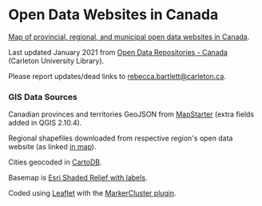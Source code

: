 # Open Data Websites in Canada
<a href="http://bartlettr.github.io/opendatawebsites/">Map of provincial, regional, and municipal open data websites in Canada</a>.

Last updated January 2021 from <a href="https://library.carleton.ca/find/gis/geospatial-data/open-data-repositories">Open Data Repositories - Canada</a> (Carleton University Library).

Please report updates/dead links to <a href="mailto:rebecca.bartlett@carleton.ca">rebecca.bartlett@carleton.ca</a>.

### GIS Data Sources

Canadian provinces and territories GeoJSON from <a href="http://mapstarter.com/">MapStarter</a> (extra fields added in QGIS 2.10.4).

Regional shapefiles downloaded from respective region's open data website (as linked <a href="http://bartlettr.github.io/opendatawebsites/">in map</a>).

Cities geocoded in <a href="https://cartodb.com/">CartoDB</a>.

Basemap is <a href="https://esri.github.io/esri-leaflet/api-reference/layers/basemap-layer.html">Esri Shaded Relief with labels</a>.

Coded using <a href="http://leafletjs.com/">Leaflet</a> with the <a href="https://github.com/Leaflet/Leaflet.markercluster">MarkerCluster plugin</a>.

